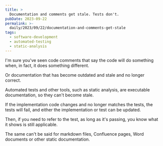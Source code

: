 ```yaml
---
title: >
  Documentation and comments get stale. Tests don't.
pubDate: 2023-09-22
permalink: >-
  daily/2023/09/22/documentation-and-comments-get-stale
tags:
  - software-development
  - automated-testing
  - static-analysis
---
```


I'm sure you've seen code comments that say the code will do something when, in fact, it does something different.

Or documentation that has become outdated and stale and no longer correct.

Automated tests and other tools, such as static analysis, are executable documentation, so they can't become stale.

If the implementation code changes and no longer matches the tests, the tests will fail, and either the implementation or test can be updated.

Then, if you need to refer to the test, as long as it's passing, you know what it shows is still applicable.

The same can't be said for markdown files, Confluence pages, Word documents or other static documentation.
